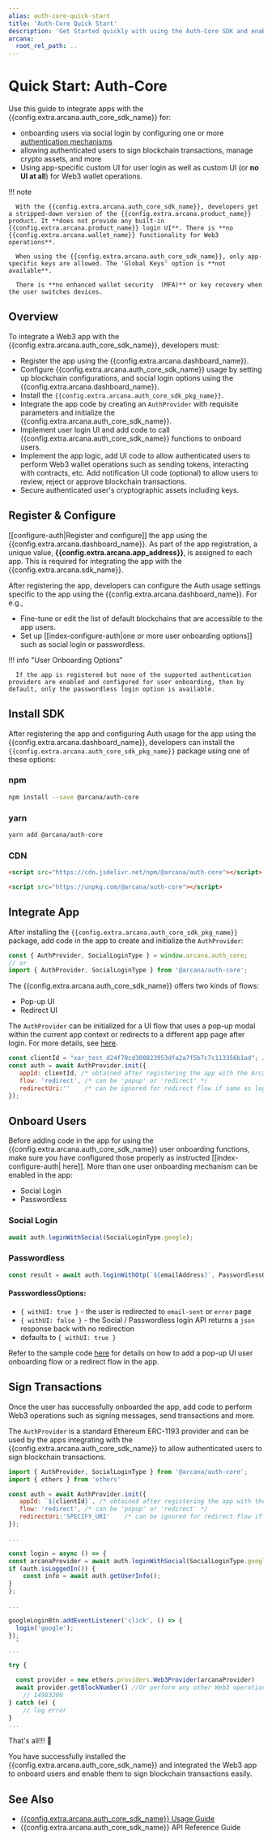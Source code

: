 ```yaml
---
alias: auth-core-quick-start
title: 'Auth-Core Quick Start'
description: 'Get Started quickly with using the Auth-Core SDK and enable social login in Web3 apps. Understand the difference between Auth-Core and Auth SDK features, usage model the security and privacy implications when integrating an app with the Auth-Core SDK. Follow these step-by-step instructions to register the app, obtain a ClientID and then integrate the app with the Arcana Auth-Core SDK.'
arcana:
  root_rel_path: ..
---
```


# Quick Start: Auth-Core

Use this guide to integrate apps with the {{config.extra.arcana.auth_core_sdk_name}} for:

* onboarding users via social login by configuring one or more [authentication mechanisms]({{page.meta.arcana.root_rel_path}}/concepts/authtype/arcanaauth.md#supported-authentication-mechanisms)
* allowing authenticated users to sign blockchain transactions, manage crypto assets, and more
* Using app-specific custom UI for user login as well as custom UI (or **no UI at all**) for Web3 wallet operations.


!!! note 

      With the {{config.extra.arcana.auth_core_sdk_name}}, developers get a stripped-down version of the {{config.extra.arcana.product_name}} product. It **does not provide any built-in {{config.extra.arcana.product_name}} login UI**. There is **no {{config.extra.arcana.wallet_name}} functionality for Web3 operations**. 
      
      When using the {{config.extra.arcana.auth_core_sdk_name}}, only app-specific keys are allowed. The 'Global Keys' option is **not available**. 
      
      There is **no enhanced wallet security  (MFA)** or key recovery when the user switches devices.

## Overview

To integrate a Web3 app with the {{config.extra.arcana.auth_core_sdk_name}}, developers must:

* Register the app using the {{config.extra.arcana.dashboard_name}}.
* Configure {{config.extra.arcana.auth_core_sdk_name}} usage by setting up blockchain configurations, and social login options using the {{config.extra.arcana.dashboard_name}}.
* Install the `{{config.extra.arcana.auth_core_sdk_pkg_name}}`.
* Integrate the app code by creating an `AuthProvider` with requisite parameters and initialize the {{config.extra.arcana.auth_core_sdk_name}}.
* Implement user login UI and add code to call {{config.extra.arcana.auth_core_sdk_name}} functions to onboard users.
* Implement the app logic, add UI code to allow authenticated users to perform Web3 wallet operations such as sending tokens, interacting with contracts, etc. Add notification UI code (optional) to allow users to review, reject or approve blockchain transactions.
* Secure authenticated user's cryptographic assets including keys.

## Register & Configure

[[configure-auth|Register and configure]] the app using the {{config.extra.arcana.dashboard_name}}. As part of the app registration, a unique value, **{{config.extra.arcana.app_address}}**, is assigned to each app. This is required for integrating the app with the {{config.extra.arcana.sdk_name}}.

After registering the app, developers can configure the Auth usage settings specific to the app using the {{config.extra.arcana.dashboard_name}}. For e.g.,

* Fine-tune or edit the list of default blockchains that are accessible to the app users. 
* Set up [[index-configure-auth|one or more user onboarding options]] such as social login or passwordless.

!!! info "User Onboarding Options"
        
      If the app is registered but none of the supported authentication providers are enabled and configured for user onboarding, then by default, only the passwordless login option is available.

## Install SDK

After registering the app and configuring Auth usage for the app using the {{config.extra.arcana.dashboard_name}}, developers can install the `{{config.extra.arcana.auth_core_sdk_pkg_name}}` package using one of these options:

### npm

```sh
npm install --save @arcana/auth-core
```

### yarn

```sh
yarn add @arcana/auth-core
```

### CDN

```html
<script src="https://cdn.jsdelivr.net/npm/@arcana/auth-core"></script>
```

```html
<script src="https://unpkg.com/@arcana/auth-core"></script>
```

## Integrate App

After installing the `{{config.extra.arcana.auth_core_sdk_pkg_name}}` package, add code in the app to create and initialize the `AuthProvider`:

```js
const { AuthProvider, SocialLoginType } = window.arcana.auth_core;
// or
import { AuthProvider, SocialLoginType } from '@arcana/auth-core';
```

The {{config.extra.arcana.auth_core_sdk_name}} offers two kinds of flows:

* Pop-up UI
* Redirect UI

The `AuthProvider` can be initialized for a UI flow that uses a pop-up modal within the current app context or redirects to a different app page after login. For more details, see [here](https://github.com/arcana-network/auth-core/blob/dev/readme.md#flow-modes).

```js
const clientId = "xar_test_d24f70cd300823953dfa2a7f5b7c7c113356b1ad"; // obtained after app registration via dashboard
const auth = await AuthProvider.init({
   appId: clientId, /* obtained after registering the app with the Arcana Developer Dashboard */
   flow: 'redirect', /* can be 'popup' or 'redirect' */
   redirectUri:''    /* can be ignored for redirect flow if same as login page */
});
```

## Onboard Users

Before adding code in the app for using the {{config.extra.arcana.auth_core_sdk_name}} user onboarding functions, make sure you have configured those properly as instructed [[index-configure-auth| here]]. More than one user onboarding mechanism can be enabled in the app:

* Social Login
* Passwordless

### Social Login

```js
await auth.loginWithSocial(SocialLoginType.google);
```

### Passwordless

```js
const result = await auth.loginWithOtp(`${emailAddress}`, PasswordlessOptions);
```

#### PasswordlessOptions:

- `{ withUI: true }` - the user is redirected to `email-sent` or `error` page
- `{ withUI: false }` - the Social / Passwordless login API returns  a `json` response back with no redirection
- defaults to `{ withUI: true }`

Refer to the sample code [here](https://github.com/arcana-network/auth-core/tree/dev/examples) for details on how to add a pop-up UI user onboarding flow or a redirect flow in the app.

## Sign Transactions

Once the user has successfully onboarded the app, add code to perform Web3 operations such as signing messages, send transactions and more.

The `AuthProvider` is a standard Ethereum ERC-1193 provider and can be used by the apps integrating with the {{config.extra.arcana.auth_core_sdk_name}} to allow authenticated users to sign blockchain transactions.

```js
import { AuthProvider, SocialLoginType } from '@arcana/auth-core';
import { ethers } from 'ethers'

const auth = await AuthProvider.init({
   appId: `${clientId}`, /* obtained after registering the app with the Arcana Developer Dashboard */
   flow: 'redirect', /* can be 'popup' or 'redirect' */
   redirectUri:'SPECIFY_URI'    /* can be ignored for redirect flow if same as login page */
});

...

const login = async () => {
const arcanaProvider = await auth.loginWithSocial(SocialLoginType.google);
if (auth.isLoggedIn()) {
    const info = await auth.getUserInfo();
}
};

...

googleLoginBtn.addEventListener('click', () => {
  login('google');
});
  ¯
...

try {

  const provider = new ethers.providers.Web3Provider(arcanaProvider)
  await provider.getBlockNumber() //Or perform any other Web3 operation such as sign message, send transaction
    // 14983200
} catch (e) {
    // log error
}
...

```

That's all!!! :tada:

You have successfully installed the  {{config.extra.arcana.auth_core_sdk_name}} and integrated the Web3 app to onboard users and enable them to sign blockchain transactions easily.

## See Also

* [{{config.extra.arcana.auth_core_sdk_name}} Usage Guide](https://github.com/arcana-network/auth-core/blob/dev/readme.md#usage)
* {{config.extra.arcana.auth_core_sdk_name}} API Reference Guide